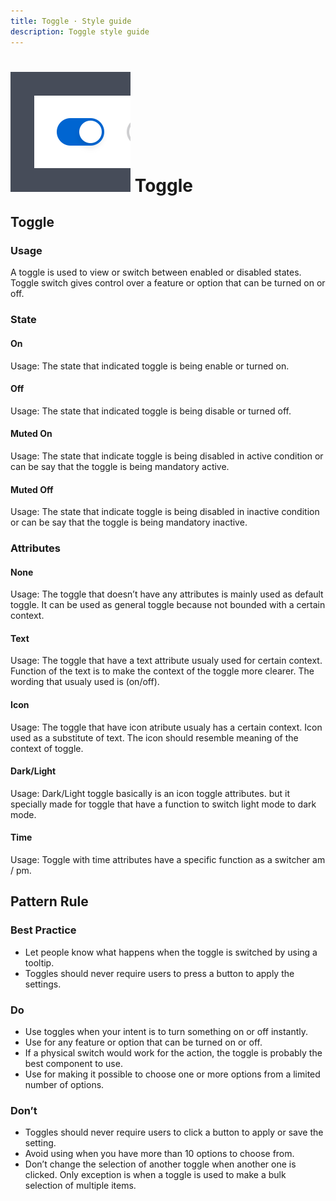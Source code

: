 ```yaml
---
title: Toggle · Style guide
description: Toggle style guide
---
```


<script setup>
  import pToggle from '../../components/toggle/Toggle.vue'
  import pCaption from '../../components/caption/Caption.vue'
  import IconOne from '@carbon/icons-vue/lib/number--1/16'
  import IconZero from '@carbon/icons-vue/lib/number--0/16'
  import IconLight from "@carbon/icons-vue/lib/light/16"
  import IconDark from "@carbon/icons-vue/lib/asleep/16"
  import { ref } from "vue-demi"
  import { useDark } from '@vueuse/core'

  const isDark = useDark()
</script>

# ![toggle](/assets/images/img-guide-toggle.svg) Toggle

## Toggle

### Usage

A toggle is used to view or switch between enabled or disabled states. Toggle switch gives control over a feature or option that can be turned on or off. 

### State

#### On
<div class="flex my-6">
  <p-toggle variant="pill" no-label readonly checked />
</div>
<p-caption class="!text-subtle">
  Usage: The state that indicated toggle is being enable or turned on.
</p-caption>

#### Off
<div class="flex my-6">
  <p-toggle variant="pill" no-label readonly />
</div>
<p-caption class="!text-subtle">
  Usage: The state that indicated toggle is being disable or turned off.
</p-caption>

#### Muted On
<div class="flex my-6">
  <p-toggle variant="pill" no-label readonly checked disabled />
</div>
<p-caption class="!text-subtle">
  Usage: The state that indicate toggle is being disabled in active condition or can be say that the toggle is being mandatory active.
</p-caption>

#### Muted Off
<div class="flex my-6">
  <p-toggle variant="pill" no-label readonly disabled />
</div>
<p-caption class="!text-subtle">
  Usage: The state that indicate toggle is being disabled in inactive condition or can be say that the toggle is being mandatory inactive.
</p-caption>

### Attributes

#### None
<div class="flex my-6">
  <p-toggle variant="pill" no-label readonly checked />
</div>
<p-caption class="!text-subtle">
  Usage: The toggle that doesn’t have any attributes is mainly used as default toggle. It can be used as general toggle because not bounded with a certain context.
</p-caption>

#### Text
<div class="flex my-6">
  <p-toggle variant="pill" readonly checked />
</div>
<p-caption class="!text-subtle">
  Usage: The toggle that have a text attribute usualy used for certain context. Function of the text is to make the context of the toggle more clearer. The wording that usualy used is (on/off).
</p-caption>

#### Icon
<div class="flex my-6">
  <p-toggle variant="pill" readonly checked>
    <template #checked>
      <IconOne />
    </template>
    <template #unchecked>
      <IconZero />
    </template>
  </p-toggle>
</div>
<p-caption class="!text-subtle">
  Usage: The toggle that have icon atribute usualy has a certain context. Icon used as a substitute of text. The icon should resemble meaning of the context of toggle.
</p-caption>

#### Dark/Light
<div class="flex my-6">
  <p-toggle v-model="isDark" variant="pill" checked>
    <template #checked>
      <IconDark />
    </template>
    <template #unchecked>
      <IconLight />
    </template>
  </p-toggle>
</div>
<p-caption class="!text-subtle">
  Usage: Dark/Light toggle basically is an icon toggle attributes. but it specially made for toggle that have a function to switch light mode to dark mode.
</p-caption>

#### Time
<div class="flex my-6">
  <p-toggle variant="flat" checked-label="PM" unchecked-label="AM" />
</div>
<p-caption class="!text-subtle">
  Usage: Toggle with time attributes have a specific function as a switcher am / pm.
</p-caption>

## Pattern Rule

### Best Practice
<div class="flex">
  <div class="w-2/3">
    <ul>
      <li>Let people know what happens when the toggle is switched by using a tooltip.</li>
      <li>Toggles should never require users to press a button to apply the settings.</li>
    </ul> 
  </div>
</div>

### Do
<div class="flex">
  <div class="w-2/3">
    <ul>
      <li>Use toggles when your intent is to turn something on or off instantly.</li>
      <li>Use for any feature or option that can be turned on or off.</li>
      <li>If a physical switch would work for the action, the toggle is probably the best component to use.</li>
      <li>Use for making it possible to choose one or more options from a limited number of options.</li>
    </ul> 
  </div>
</div>

### Don’t
<div class="flex">
  <div class="w-2/3">
    <ul>
      <li>Toggles should never require users to click a button to apply or save the setting.</li>
      <li>Avoid using when you have more than 10 options to choose from.</li>
      <li>
        Don’t change the selection of another toggle when another one is clicked. Only exception is when a toggle is used to make a bulk selection of multiple items.
      </li>
    </ul> 
  </div>
</div>